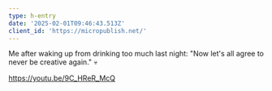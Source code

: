 ```yaml
---
type: h-entry
date: '2025-02-01T09:46:43.513Z'
client_id: 'https://micropublish.net/'
---
```

Me after waking up from drinking too much last night: "Now let's all agree to never be creative again." 💀

https://youtu.be/9C_HReR_McQ
